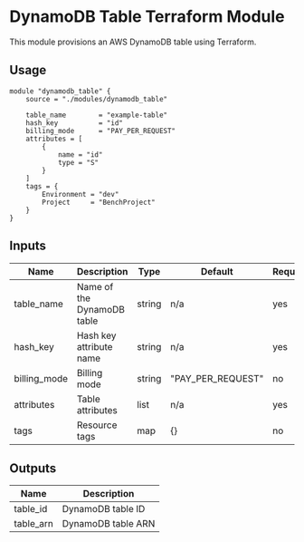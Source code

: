 # DynamoDB Table Terraform Module

This module provisions an AWS DynamoDB table using Terraform.

## Usage

```hcl
module "dynamodb_table" {
    source = "./modules/dynamodb_table"

    table_name        = "example-table"
    hash_key          = "id"
    billing_mode      = "PAY_PER_REQUEST"
    attributes = [
        {
            name = "id"
            type = "S"
        }
    ]
    tags = {
        Environment = "dev"
        Project     = "BenchProject"
    }
}
```

## Inputs

| Name         | Description                | Type    | Default           | Required |
|--------------|----------------------------|---------|-------------------|----------|
| table_name   | Name of the DynamoDB table | string  | n/a               | yes      |
| hash_key     | Hash key attribute name    | string  | n/a               | yes      |
| billing_mode | Billing mode               | string  | "PAY_PER_REQUEST" | no       |
| attributes   | Table attributes           | list    | n/a               | yes      |
| tags         | Resource tags              | map     | {}                | no       |

## Outputs

| Name      | Description                |
|-----------|----------------------------|
| table_id  | DynamoDB table ID          |
| table_arn | DynamoDB table ARN         |

